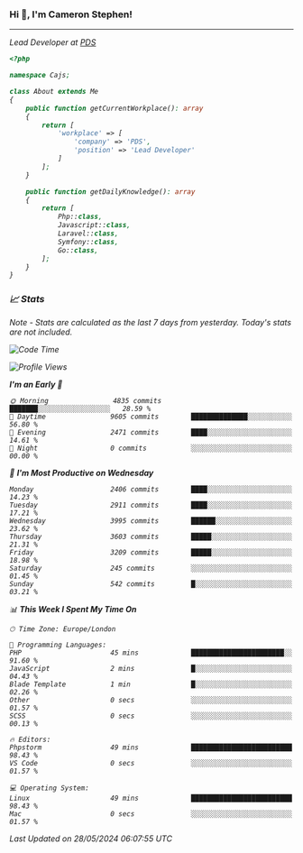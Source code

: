 ### Hi 👋, I'm Cameron Stephen!
<hr>
<p><em>Lead Developer at <a href="https://prindatasolutions.co.uk">PDS</a></p>


```php
<?php

namespace Cajs;

class About extends Me
{
    public function getCurrentWorkplace(): array
    {
        return [
            'workplace' => [
                'company' => 'PDS',
                'position' => 'Lead Developer'
            ]
        ];
    }

    public function getDailyKnowledge(): array
    {
        return [
            Php::class,
            Javascript::class,
            Laravel::class,
            Symfony::class,
            Go::class,
        ];
    }
}
```

### 📈 Stats
<p><em>Note - Stats are calculated as the last 7 days from yesterday. Today's stats are not included.</em></p>


<!--START_SECTION:waka-->
![Code Time](http://img.shields.io/badge/Code%20Time-3%2C815%20hrs%2042%20mins-blue)

![Profile Views](http://img.shields.io/badge/Profile%20Views-0-blue)

**I'm an Early 🐤** 

```text
🌞 Morning                4835 commits        ███████░░░░░░░░░░░░░░░░░░   28.59 % 
🌆 Daytime                9605 commits        ██████████████░░░░░░░░░░░   56.80 % 
🌃 Evening                2471 commits        ████░░░░░░░░░░░░░░░░░░░░░   14.61 % 
🌙 Night                  0 commits           ░░░░░░░░░░░░░░░░░░░░░░░░░   00.00 % 
```
📅 **I'm Most Productive on Wednesday** 

```text
Monday                   2406 commits        ████░░░░░░░░░░░░░░░░░░░░░   14.23 % 
Tuesday                  2911 commits        ████░░░░░░░░░░░░░░░░░░░░░   17.21 % 
Wednesday                3995 commits        ██████░░░░░░░░░░░░░░░░░░░   23.62 % 
Thursday                 3603 commits        █████░░░░░░░░░░░░░░░░░░░░   21.31 % 
Friday                   3209 commits        █████░░░░░░░░░░░░░░░░░░░░   18.98 % 
Saturday                 245 commits         ░░░░░░░░░░░░░░░░░░░░░░░░░   01.45 % 
Sunday                   542 commits         █░░░░░░░░░░░░░░░░░░░░░░░░   03.21 % 
```


📊 **This Week I Spent My Time On** 

```text
🕑︎ Time Zone: Europe/London

💬 Programming Languages: 
PHP                      45 mins             ███████████████████████░░   91.60 % 
JavaScript               2 mins              █░░░░░░░░░░░░░░░░░░░░░░░░   04.43 % 
Blade Template           1 min               █░░░░░░░░░░░░░░░░░░░░░░░░   02.26 % 
Other                    0 secs              ░░░░░░░░░░░░░░░░░░░░░░░░░   01.57 % 
SCSS                     0 secs              ░░░░░░░░░░░░░░░░░░░░░░░░░   00.13 % 

🔥 Editors: 
Phpstorm                 49 mins             █████████████████████████   98.43 % 
VS Code                  0 secs              ░░░░░░░░░░░░░░░░░░░░░░░░░   01.57 % 

💻 Operating System: 
Linux                    49 mins             █████████████████████████   98.43 % 
Mac                      0 secs              ░░░░░░░░░░░░░░░░░░░░░░░░░   01.57 % 
```


 Last Updated on 28/05/2024 06:07:55 UTC
<!--END_SECTION:waka-->
